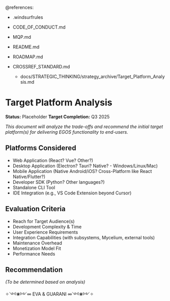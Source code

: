 @references:
- .windsurfrules
- CODE_OF_CONDUCT.md
- MQP.md
- README.md
- ROADMAP.md
- CROSSREF_STANDARD.md

  - docs/STRATEGIC_THINKING/strategy_archive/Target_Platform_Analysis.md

# Target Platform Analysis

**Status:** Placeholder
**Target Completion:** Q3 2025

*This document will analyze the trade-offs and recommend the initial target platform(s) for delivering EGOS functionality to end-users.*

## Platforms Considered

* Web Application (React? Vue? Other?)
* Desktop Application (Electron? Tauri? Native? - Windows/Linux/Mac)
* Mobile Application (Native Android/iOS? Cross-Platform like React Native/Flutter?)
* Developer SDK (Python? Other languages?)
* Standalone CLI Tool
* IDE Integration (e.g., VS Code Extension beyond Cursor)

## Evaluation Criteria

* Reach for Target Audience(s)
* Development Complexity & Time
* User Experience Requirements
* Integration Capabilities (with subsystems, Mycelium, external tools)
* Maintenance Overhead
* Monetization Model Fit
* Performance Needs

## Recommendation

*(To be determined based on analysis)*

✧༺❀༻∞ EVA & GUARANI ∞༺❀༻✧ 